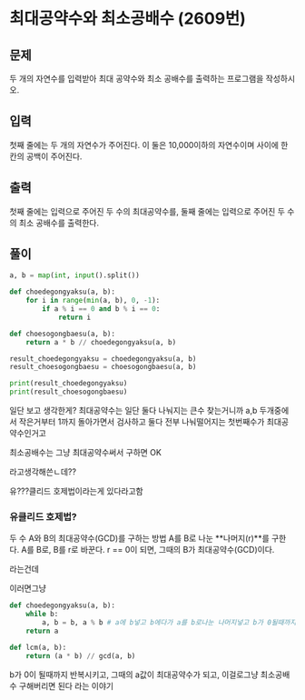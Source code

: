 # 최대공약수와 최소공배수 (2609번)

## 문제

두 개의 자연수를 입력받아 최대 공약수와 최소 공배수를 출력하는 프로그램을 작성하시오.

## 입력

첫째 줄에는 두 개의 자연수가 주어진다. 이 둘은 10,000이하의 자연수이며 사이에 한 칸의 공백이 주어진다.

## 출력

첫째 줄에는 입력으로 주어진 두 수의 최대공약수를, 둘째 줄에는 입력으로 주어진 두 수의 최소 공배수를 출력한다.

## 풀이

```python
a, b = map(int, input().split())

def choedegongyaksu(a, b):
    for i in range(min(a, b), 0, -1):
        if a % i == 0 and b % i == 0:
            return i

def choesogongbaesu(a, b):
    return a * b // choedegongyaksu(a, b)

result_choedegongyaksu = choedegongyaksu(a, b)
result_choesogongbaesu = choesogongbaesu(a, b)

print(result_choedegongyaksu)
print(result_choesogongbaesu)
```

일단 보고 생각한게?
최대공약수는 일단 둘다 나눠지는 큰수 찾는거니까
a,b 두개중에서 작은거부터 1까지 돌아가면서 검사하고
둘다 전부 나눠떨어지는 첫번째수가 최대공약수인거고

최소공배수는 그냥 최대공약수써서 구하면 OK

라고생각해쓴ㄴ데??

유???클리드 호제법이라는게 있다라고함

### 유클리드 호제법?

두 수 A와 B의 최대공약수(GCD)를 구하는 방법
A를 B로 나눈 **나머지(r)**를 구한다.
A를 B로, B를 r로 바꾼다.
r == 0이 되면, 그때의 B가 최대공약수(GCD)이다.

라는건데

이러면그냥

```python
def choedegongyaksu(a, b):
    while b:
        a, b = b, a % b # a에 b넣고 b에다가 a를 b로나눈 나머지넣고 b가 0될때까지 반복
    return a

def lcm(a, b):
    return (a * b) // gcd(a, b)
```

b가 0이 될때까지 반복시키고, 그때의 a값이 최대공약수가 되고,
이걸로그냥 최소공배수 구해버리면 된다 라는 이야기
